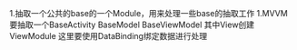 1.抽取一个公共的base的一个Module，用来处理一些base的抽取工作
    1.MVVM 要抽取一个BaseActivity BaseModel BaseViewModel 其中View创建ViewModule  这里要使用DataBinding绑定数据进行处理
